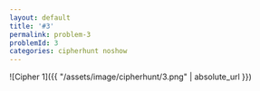 ```yaml
---
layout: default
title: '#3'
permalink: problem-3
problemId: 3
categories: cipherhunt noshow
---
```

![Cipher 1]({{ "/assets/image/cipherhunt/3.png" | absolute_url }})
